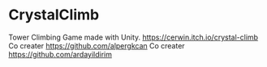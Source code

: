 # CrystalClimb
Tower Climbing Game made with Unity.
https://cerwin.itch.io/crystal-climb
Co creater https://github.com/alpergkcan
Co creater https://github.com/ardayildirim
